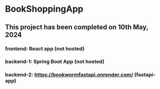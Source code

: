 # BookShoppingApp
## This project has been completed on 10th May, 2024

### frontend: React app (not hosted)
### backend-1: Spring Boot App (not hosted)
### backend-2: https://bookwormfastapi.onrender.com/ (fastapi-app)
